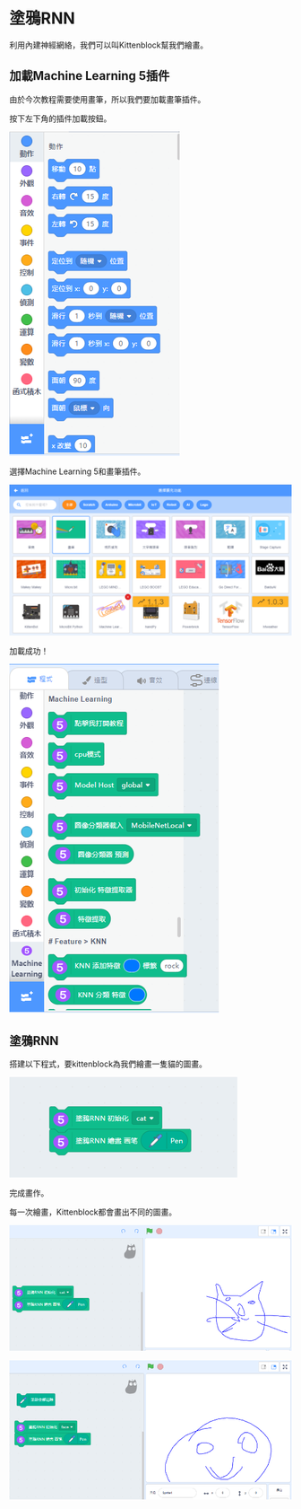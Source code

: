 # 塗鴉RNN

利用內建神經網絡，我們可以叫Kittenblock幫我們繪畫。

## 加載Machine Learning 5插件

由於今次教程需要使用畫筆，所以我們要加載畫筆插件。

按下左下角的插件加載按鈕。

![](../images/add.png)

選擇Machine Learning 5和畫筆插件。

![](../images/add2.png)

加載成功！

![](../images/ml6.png)

## 塗鴉RNN

搭建以下程式，要kittenblock為我們繪畫一隻貓的圖畫。

![](../images/ml22.png)

完成畫作。

每一次繪畫，Kittenblock都會畫出不同的圖畫。

![](../images/ml23.png)

![](../images/ml24.png)